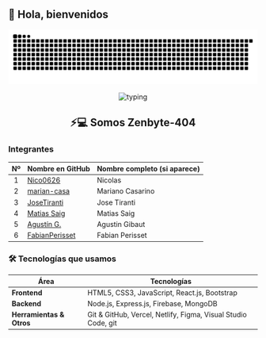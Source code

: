 ## 👋 Hola, bienvenidos
<!-- Snake Game -->
<p align="center"> 
  <img src="https://github.com/7oSkaaa/7oSkaaa/blob/output/github-contribution-grid-snake.svg?username=AgustinGibaut" alt="Snake Game"/> 
</p>
<p align="center">
  <img src="https://media.giphy.com/media/hvRJCLFzcasrR4ia7z/giphy.gif" width="100" alt="typing" />
</p>

<h2 align="center">⚡💻 Somos <strong>Zenbyte-404</strong></h2>

### Integrantes

| Nº | Nombre en GitHub | Nombre completo (si aparece) |
|:--:|:-----------------|:-----------------------------|
| 1  | [Nico0626](https://github.com/Nico0626) | Nicolas|
| 2  | [marian-casa](https://github.com/marian-casa) | Mariano Casarino |
| 3  | [JoseTiranti](https://github.com/JoseTiranti) | Jose Tiranti |
| 4  | [Matias Saig](https://github.com/Matias-Saig) | Matias Saig |
| 5  | [Agustín G.](https://github.com/AgustinGibaut) | Agustin Gibaut |
| 6  | [FabianPerisset](https://github.com/FabianPerisset) | Fabian Perisset |


### 🛠️ Tecnologías que usamos

| Área       | Tecnologías |
|------------|-------------|
| **Frontend** | HTML5, CSS3, JavaScript, React.js,  Bootstrap |
| **Backend**  | Node.js, Express.js, Firebase, MongoDB |
| **Herramientas & Otros** | Git & GitHub, Vercel, Netlify, Figma, Visual Studio Code, git |
